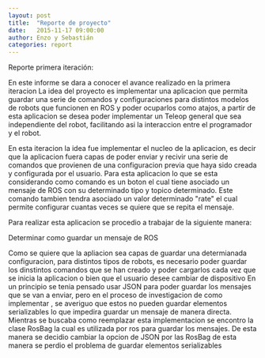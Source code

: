 ```yaml
---
layout: post
title:  "Reporte de proyecto"
date:   2015-11-17 09:00:00
author: Enzo y Sebastián
categories: report
---
```


Reporte primera iteración:

En este informe se dara a conocer el avance realizado en la primera iteracion 
La idea del proyecto es implementar una aplicacion que permita guardar una serie de comandos  y configuraciones para distintos modelos de robots que funcionen en ROS y poder ocuparlos como atajos, a partir de esta aplicacion se desea poder implementar un Teleop general que sea independiente del robot, facilitando asi la interaccion entre el programador y el robot.

En esta iteracion la idea fue implementar el nucleo de la aplicacion, es decir que la aplicacion fuera capas de poder enviar  y recivir una serie de comandos que provienen de una configuracion previa que haya sido creada y configurada por el usuario. Para esta aplicacion lo que se esta considerando como comando es un boton el cual tiene asociado un mensaje de ROS con su determinado tipo y topico  determinado. Este comando tambien tendra asociado un valor determinado "rate" el cual permite configurar cuantas veces se quiere que se repita el mensaje.

Para realizar esta aplicacion se procedio a trabajar de la siguiente manera:

Determinar como guardar un mensaje  de ROS

Como se quiere que la apliacion sea capas de guardar una determianada configuracion, para distintos tipos de robots, es necesario poder guardar los dinstintos comandos que se han creado y poder cargarlos cada vez que se inicia la aplicacion o bien que el usuario desee cambiar de dispositivo
En  un principio se tenia pensado usar JSON para poder guardar los mensajes que se van a  enviar, pero en el proceso de investigacion de como implementar , se averiguo que estos no pueden guardar elementos serializables  lo que impedira guardar un mensaje de manera directa. Mientras se buscaba como reemplazar esta implementacion se encontro la clase RosBag la cual es utilizada por ros para guardar los mensajes. De esta manera se decidio cambiar la opcion de JSON por las RosBag de esta manera se perdio el problema de guardar elementos serializables 
